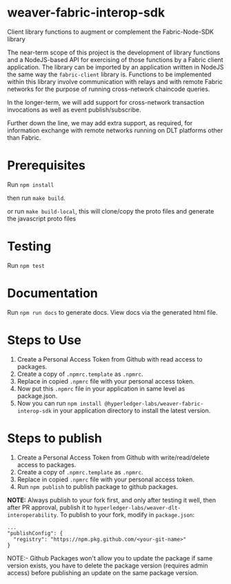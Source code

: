 <!--
 Copyright IBM Corp. All Rights Reserved.

 SPDX-License-Identifier: CC-BY-4.0
 -->
# weaver-fabric-interop-sdk

Client library functions to augment or complement the Fabric-Node-SDK library

The near-term scope of this project is the development of library functions and a NodeJS-based API for exercising of those functions by a Fabric client application. The library can be imported by an application written in NodeJS the same way the `fabric-client` library is. Functions to be implemented within this library involve communication with relays and with remote Fabric networks for the purpose of running cross-network chaincode queries.

In the longer-term, we will add support for cross-network transaction invocations as well as event publish/subscribe.

Further down the line, we may add extra support, as required, for information exchange with remote networks running on DLT platforms other than Fabric.

# Prerequisites

Run `npm install`

then run `make build`.

or run `make build-local`, this will clone/copy the proto files and generate the javascript proto files

# Testing

Run `npm test`

# Documentation

Run `npm run docs` to generate docs. View docs via the generated html file. 

# Steps to Use
1) Create a Personal Access Token from Github with read access to packages.
2) Create a copy of `.npmrc.template` as `.npmrc`.
3) Replace <personal-access-token> in copied `.npmrc` file with your personal access token.
4) Now put this `.npmrc` file in your application in same level as package.json.
5) Now you can run `npm install @hyperledger-labs/weaver-fabric-interop-sdk` in your application directory to install the latest version.

# Steps to publish
1) Create a Personal Access Token from Github with write/read/delete access to packages.
2) Create a copy of `.npmrc.template` as `.npmrc`.
3) Replace <personal-access-token> in copied `.npmrc` file with your personal access token.
4) Run `npm publish` to publish package to github packages.

**NOTE:** Always publish to your fork first, and only after testing it well, then 
after PR approval, publish it to `hyperledger-labs/weaver-dlt-interoperability`.
To publish to your fork, modify in `package.json`:
```
...
"publishConfig": {
  "registry": "https://npm.pkg.github.com/<your-git-name>"
}
```

NOTE:- Github Packages won't allow you to update the package if same version exists,
you have to delete the package version (requires admin access) before publishing an update on the same package version.

